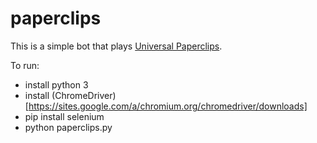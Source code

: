 # paperclips
This is a simple bot that plays [Universal Paperclips](http://www.decisionproblem.com/paperclips/).

To run:
- install python 3
- install (ChromeDriver)[https://sites.google.com/a/chromium.org/chromedriver/downloads]
- pip install selenium
- python paperclips.py
